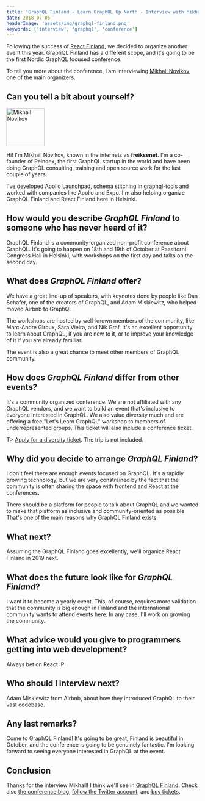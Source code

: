 ```yaml
---
title: 'GraphQL Finland - Learn GraphQL Up North - Interview with Mikhail Novikov'
date: 2018-07-05
headerImage: 'assets/img/graphql-finland.png'
keywords: ['interview', 'graphql', 'conference']
---
```


Following the success of [React Finland](https://react-finland.fi), we decided to organize another event this year. GraphQL Finland has a different scope, and it's going to be the first Nordic GraphQL focused conference.

To tell you more about the conference, I am interviewing [Mikhail Novikov](https://twitter.com/freiksenet), one of the main organizers.

## Can you tell a bit about yourself?

<p>
<span class="author">
  <img src="https://www.gravatar.com/avatar/811bcaa26aa7e2af0587b9d170138ff0?s=200" alt="Mikhail Novikov" class="author" width="100" height="100" />
</span>

Hi! I'm Mikhail Novikov, known in the internets as **freiksenet**. I'm a co-founder of Reindex, the first GraphQL startup in the world and have been doing GraphQL consulting, training and open source work for the last couple of years.

</p>

I've developed Apollo Launchpad, schema stitching in graphql-tools and worked with companies like Apollo and Expo. I'm also helping organize GraphQL Finland and React Finland here in Helsinki.

## How would you describe _GraphQL Finland_ to someone who has never heard of it?

GraphQL Finland is a community-organized non-profit conference about GraphQL. It's going to happen on 18th and 19th of October at Paasitorni Congress Hall in Helsinki, with workshops on the first day and talks on the second day.

## What does _GraphQL Finland_ offer?

We have a great line-up of speakers, with keynotes done by people like Dan Schafer, one of the creators of GraphQL, and Adam Miskiewitz, who helped moved Airbnb to GraphQL.

The workshops are hosted by well-known members of the community, like Marc-Andre Giroux, Sara Vieira, and Nik Graf. It's an excellent opportunity to learn about GraphQL, if you are new to it, or to improve your knowledge of it if you are already familiar.

The event is also a great chance to meet other members of GraphQL community.

## How does _GraphQL Finland_ differ from other events?

It's a community organized conference. We are not affiliated with any GraphQL vendors, and we want to build an event that's inclusive to everyone interested in GraphQL. We also value diversity much and are offering a free "Let's Learn GraphQL" workshop to members of underrepresented groups. This ticket will also include a conference ticket.

T> [Apply for a diversity ticket](https://diversitytickets.org/events/184). The trip is not included.

## Why did you decide to arrange _GraphQL Finland_?

I don't feel there are enough events focused on GraphQL. It's a rapidly growing technology, but we are very constrained by the fact that the community is often sharing the space with frontend and React at the conferences.

There should be a platform for people to talk about GraphQL and we wanted to make that platform as inclusive and community-oriented as possible. That's one of the main reasons why GraphQL Finland exists.

## What next?

Assuming the GraphQL Finland goes excellently, we'll organize React Finland in 2019 next.

## What does the future look like for _GraphQL Finland_?

I want it to become a yearly event. This, of course, requires more validation that the community is big enough in Finland and the international community wants to attend events here. In any case, I'll work on growing the community.

## What advice would you give to programmers getting into web development?

Always bet on React :P

## Who should I interview next?

Adam Miskiewitz from Airbnb, about how they introduced GraphQL to their vast codebase.

## Any last remarks?

Come to GraphQL Finland! It's going to be great, Finland is beautiful in October, and the conference is going to be genuinely fantastic. I'm looking forward to seeing everyone interested in GraphQL at the event.

## Conclusion

Thanks for the interview Mikhail! I think we'll see in [GraphQL Finland](https://graphql-finland.fi/). Check also [the conference blog](https://medium.com/graphql-finland), [follow the Twitter account](https://twitter.com/GraphQLFinland), and [buy tickets](https://graphql-finland.fi/#tickets).
